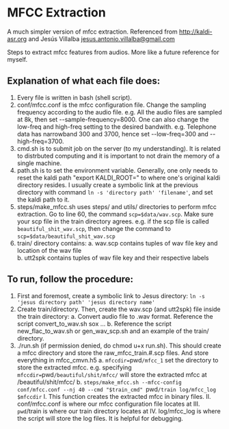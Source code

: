 # MFCC Extraction 
A much simpler version of mfcc extraction. Referenced from http://kaldi-asr.org and Jesús Villalba <jesus.antonio.villalba@gmail.com>

Steps to extract mfcc features from audios. More like a future reference for myself.

## Explanation of what each file does: 
1. Every file is written in bash (shell script).  
2. conf/mfcc.conf is the mfcc configuration file. Change the sampling frequency according to the audio file. e.g. All the audio files are sampled at 8k, then set --sample-frequency=8000. One can also change the low-freq and high-freq setting to the desired bandwith. e.g. Telephone data has narrowband 300 and 3700, hence set --low-freq=300 and --high-freq=3700. 
3. cmd.sh is to submit job on the server (to my understanding). It is related to distrbuted computing and it is important to not drain the memory of a single machine. 
4. path.sh is to set the environment variable. Generally, one only needs to reset the kaldi path "export KALDI_ROOT=" to where one's original kaldi directory resides. I usually create a symbolic link at the previous directory with command `ln -s 'directory path' 'filename'`, and set the kaldi path to it.  
5. steps/make_mfcc.sh uses steps/ and utils/ directories to perform mfcc extraction. Go to line 60, the command `scp=$data/wav.scp`. Make sure your scp file in the train directory agrees. e.g. if the scp file is called `beautiful_shit_wav.scp`, then change the command to `scp=$data/beautiful_shit_wav.scp`
6. train/ directory contains: 
	a. wav.scp contains tuples of wav file key and location of the wav file  
	b. utt2spk contains tuples of wav file key and their respective labels 

## To run, follow the procedure: 
1. First and foremost, create a symbolic link to Jesus directory: `ln -s 'jesus directory path' 'jesus directory name'` 
2. Create train/directory. Then, create the wav.scp (and utt2spk) file inside the train directory:
	a. Convert audio file to .wav format. Reference the script convert_to_wav.sh 
	sox ...
	b. Reference the script new_flac_to_wav.sh or gen_wav_scp.sh and an example of the train/ directory.
3. ./run.sh (if permission denied, do chmod u+x run.sh). This should create a mfcc directory and store the raw_mfcc_train.#.scp files. And store everything in mfcc_cmvn.h5
	a. `mfccdir=`pwd`/mfcc_1` set the directory to store the extracted mfcc. e.g. specifying `mfccdir=`pwd`/beautiful/shit/mfcc/` will store the extracted mfcc at /beautiful/shit/mfcc/
	b. `steps/make_mfcc.sh --mfcc-config conf/mfcc.conf --nj 40 --cmd "$train_cmd" `pwd`/train log/mfcc_log $mfccdir` 
		I. This function creates the extracted mfcc in binary files. 
		II. conf/mfcc.conf is where our mfcc configuration file locates at 
		III. `pwd`/train is where our train directory locates at 
		IV. log/mfcc_log is where the script will store the log files. It is helpful for debugging. 
	
  
 

